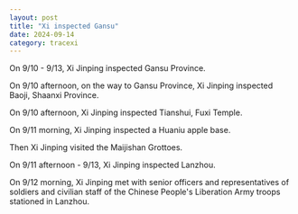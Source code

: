 ```yaml
---
layout: post
title: "Xi inspected Gansu"
date: 2024-09-14
category: tracexi
---
```


On 9/10 - 9/13, Xi Jinping inspected Gansu Province.

On 9/10 afternoon, on the way to Gansu Province, Xi Jinping inspected Baoji, Shaanxi Province.

On 9/10 afternoon, Xi Jinping inspected Tianshui, Fuxi Temple.

On 9/11 morning, Xi Jinping inspected a Huaniu apple base.

Then Xi Jinping visited the Maijishan Grottoes.

On 9/11 afternoon - 9/13, Xi Jinping inspected Lanzhou. 

On 9/12 morning, Xi Jinping met with senior officers and representatives of soldiers and civilian staff of the Chinese People's Liberation Army troops stationed in Lanzhou.

